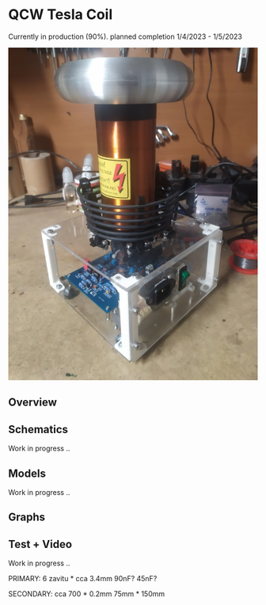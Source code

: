 # QCW Tesla Coil

Currently in production (90%). planned completion 1/4/2023 - 1/5/2023

<img src="images/img2.jpg">

## Overview

## Schematics

Work in progress ..

## Models

Work in progress ..

## Graphs

## Test + Video

Work in progress ..

PRIMARY:
6 zavitu * cca 3.4mm
90nF?
45nF?


SECONDARY:
cca 700 * 0.2mm
75mm * 150mm

